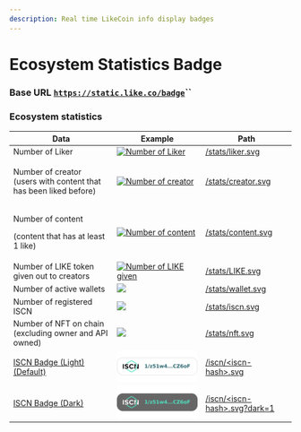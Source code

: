 ```yaml
---
description: Real time LikeCoin info display badges
---
```


# Ecosystem Statistics Badge

### Base URL [`https://static.like.co/badge`](https://static.like.co/badge)``

### Ecosystem statistics

| Data                                                                         | Example                                                                                   | Path                                                                 |
| ---------------------------------------------------------------------------- | ----------------------------------------------------------------------------------------- | -------------------------------------------------------------------- |
| Number of Liker                                                              | [![Number of Liker](https://static.like.co/badge/stats/liker.svg)](https://like.co/)      | [/stats/liker.svg](https://static.like.co/badge/stats/liker.svg)     |
| <p>Number of creator <br>(users with content that has been liked before)</p> | [![Number of creator](https://static.like.co/badge/stats/creator.svg)](https://like.co/)  | [/stats/creator.svg](https://static.like.co/badge/stats/creator.svg) |
| <p>Number of content</p><p>(content that has at least 1 like)</p>            | [![Number of content](https://static.like.co/badge/stats/content.svg)](https://like.co/)  | [/stats/content.svg](https://static.like.co/badge/stats/content.svg) |
| Number of LIKE token given out to creators                                   | [![Number of LIKE given](https://static.like.co/badge/stats/LIKE.svg)](https://like.co/)  | [/stats/LIKE.svg](https://static.like.co/badge/stats/LIKE.svg)       |
| Number of active wallets                                                     | ![](https://static.like.co/badge/stats/wallet.svg)                                        | [/stats/wallet.svg](https://static.like.co/badge/stats/wallet.svg)   |
| Number of registered ISCN                                                    | ![](https://static.like.co/badge/stats/iscn.svg)                                          | [/stats/iscn.svg](https://static.like.co/badge/stats/iscn.svg)       |
| Number of NFT on chain (excluding owner and API owned)                       | ![](https://static.like.co/badge/stats/nft.svg)                                           | [/stats/nft.svg](https://static.like.co/badge/stats/nft.svg)         |
| [ISCN Badge (Light) (Default)](iscn/iscn-badge.md)                           |  <img src="../.gitbook/assets/light-badge (1).svg" alt="" data-size="original">           | [/iscn/\<iscn-hash>.svg](iscn/iscn-badge.md)                         |
| [ISCN Badge (Dark)](iscn/iscn-badge.md)                                      | <img src="../.gitbook/assets/dark-badge (1).svg" alt="" data-size="original">             | [/iscn/\<iscn-hash>.svg?dark=1](iscn/iscn-badge.md)                  |

